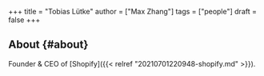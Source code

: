 +++
title = "Tobias Lütke"
author = ["Max Zhang"]
tags = ["people"]
draft = false
+++

## About {#about}

Founder &amp; CEO of [Shopify]({{< relref "20210701220948-shopify.md" >}}).
